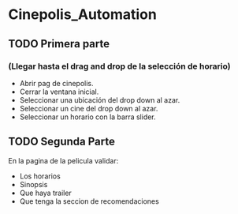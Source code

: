 # Cinepolis_Automation

## TODO Primera parte
### (Llegar hasta el drag and drop de la selección de horario)
* Abrir pag de cinepolis.
* Cerrar la ventana inicial.
* Seleccionar una ubicación del drop down al azar.
* Seleccionar un cine del drop down al azar.
* Seleccionar un horario con la barra slider.

## TODO Segunda  Parte
En la pagina de la pelicula validar:
* Los horarios
* Sinopsis
* Que haya trailer
* Que tenga la seccion de recomendaciones
